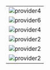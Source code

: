 <table>
<tr>
    <td><img src="https://github.com/suraj-khot-19/img/blob/main/provider4.gif" alt="provider4"></td>
</tr>
<tr>
    <td><img src="https://github.com/suraj-khot-19/img/blob/main/provider1.png" alt="provider6"></td>
</tr>
<tr>
    <td><img src="https://github.com/suraj-khot-19/img/blob/main/provider5.gif" alt="provider4"></td>
</tr>
<tr>
    <td><img src="https://github.com/suraj-khot-19/img/blob/main/provider2.gif" alt="provider2"></td>
</tr>
<tr>
    <td><img src="https://github.com/suraj-khot-19/img/blob/main/provider3.gif" alt="provider2"></td>
</tr>
<tr>
    <td><img src="https://github.com/suraj-khot-19/img/blob/main/provider1.png" alt="provider2"></td>
</tr>
</table>
